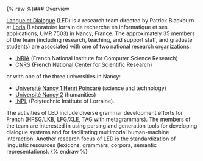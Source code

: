 {% raw %}### Overview

[Langue et Dialogue](http://led.loria.fr/en_index.html) (LED) is a
research team directed by Patrick Blackburn at
[Loria](http://www.loria.fr/news?set_language=en&cl=en) (Laboratoire
lorrain de recherche en informatique et ses applications, UMR 7503) in
Nancy, France. The approximately 35 members of the team (including
research, teaching, and support staff, and graduate students) are
associated with one of two national research organizations:

- [INRIA](http://www.inria.fr/) (French National Institute for
Computer Science Research)
- [CNRS](http://www.cnrs.fr/index.html) (French National Center for
Scientific Research)

or with one of the three universities in Nancy:

- [Université Nancy 1 Henri Poincaré](http://www.uhp-nancy.fr/)
(science and technology)
- [Université Nancy 2](http://www.univ-nancy2.fr/index.html?lang=EN)
(humanities)
- [INPL](http://www.inpl-nancy.fr/index.php) (Polytechnic Institute of
Lorraine).

The activities of LED include diverse grammar development efforts for
French (HPSG/LKB, LFG/XLE, TAG with metagrammars). The members of the
team are interested in using parsing and generation tools for developing
dialogue systems and for facilitating multimodal human-machine
interaction. Another research focus of LED is the standardization of
linguistic resources (lexicons, grammars, corpora, semantic
representations).
<update date omitted for speed>{% endraw %}